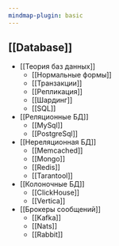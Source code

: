 ```yaml
---
mindmap-plugin: basic
---
```


## [[Database]]
- [[Теория баз данных]]
  - [[Нормальные формы]]
  - [[­Транзакции]]
  - [[Репли­ка­ция]]
  - [[­Шардинг]]
  - [[­SQL]]
- [[Реляционные БД]]
  - [[MySql]]
  - [[PostgreSql]]
- [[Нереляционная БД]]
  - [[Memcached]]
  - [[Mongo]]
  - [[Redis]]
  - [[Tarantool]]
- [[Колоночные БД]]
  - [[ClickHouse]]
  - [[Vertica]]
- [[Брокеры сообщений]]
  - [[Kafka]]
  - [[Nats]]
  - [[Rabbit]]

